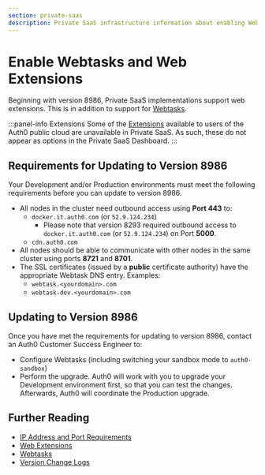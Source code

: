 ```yaml
---
section: private-saas
description: Private SaaS infrastructure information about enabling Webtasks and Web Extensions
---
```


# Enable Webtasks and Web Extensions

Beginning with version 8986, Private SaaS implementations support web extensions. This is in addition to support for [Webtasks](private-saas/webtasks).

:::panel-info Extensions
Some of the [Extensions](/extensions) available to users of the Auth0 public cloud are unavailable in Private SaaS. As such, these do not appear as options in the Private SaaS Dashboard.
:::

## Requirements for Updating to Version 8986

Your Development and/or Production environments must meet the following requirements before you can update to version 8986.

* All nodes in the cluster need outbound access using **Port 443** to:
  * `docker.it.auth0.com` (or `52.9.124.234`)
    * Please note that version 8293 required outbound access to `docker.it.auth0.com` (or `52.9.124.234`) on Port **5000**.
  * `cdn.auth0.com`
* All nodes should be able to communicate with other nodes in the same cluster using ports **8721** and **8701**.
* The SSL certificates (issued by a **public** certificate authority) have the appropriate Webtask DNS entry. Examples:
  * `webtask.<yourdomain>.com`
  * `webtask-dev.<yourdomain>.com`

## Updating to Version 8986

Once you have met the requirements for updating to version 8986, contact an Auth0 Customer Success Engineer to:

* Configure Webtasks (including switching your sandbox mode to `auth0-sandbox`)
* Perform the upgrade. Auth0 will work with you to upgrade your Development environment first, so that you can test the changes. Afterwards, Auth0 will coordinate the Production upgrade.

## Further Reading

* [IP Address and Port Requirements](/private-saas/infrastructure/ip-domain-port-list)
* [Web Extensions](/extensions)
* [Webtasks](private-saas/webtasks)
* [Version Change Logs](https://auth0.com/changelog/private-saas)
